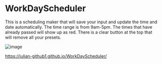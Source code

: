 # WorkDayScheduler

This is a scheduling maker that will save your input and update the time and date automatically. The time range is from 9am-5pm. The times that have already passed will show up as red. There is a clear button at the top that will remove all your presets. 

![image](https://user-images.githubusercontent.com/106877067/178859698-745e9f1d-a133-4484-a014-73177e088f5f.png)

https://julian-github1.github.io/WorkDayScheduler/
